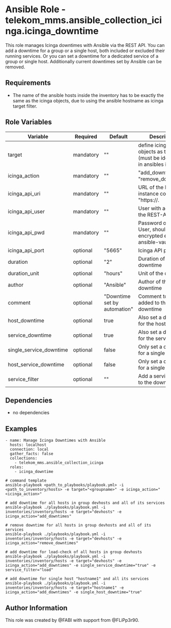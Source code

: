 # Ansible Role - telekom_mms.ansible_collection_icinga.icinga_downtime

This role manages Icinga downtimes with Ansible via the REST API.
You can add a downtime for a group or a single host, both included or excluded their running services.
Or you can set a downtime for a dedicated service of a group or single host.
Additionally current downtimes set by Ansible can be removed.


## Requirements

- The name of the ansible hosts inside the inventory has to be exactly the same as the icinga objects, due to using the ansible hostname as icinga target filter.

## Role Variables

| Variable                 | Required    | Default                        | Description
|-|-|-|-|
| target                   | mandatory   | ""                             | define icinga-host-objects as target (must be identically in ansibles inventory)
| icinga_action            | mandatory   | ""                             | "add_downtimes" or "remove_downtimes"
| icinga_api_uri           | mandatory   | ""                             | URL of the Icinga instance could be "https://<hostname>.<domain>
| icinga_api_user          | mandatory   | ""                             | User with access to the REST-API
| icinga_api_pwd           | mandatory   | ""                             | Password of the User, should be encrypted e.g. with ansible-vault
| icinga_api_port          | optional    | "5665"                         | Icinga API port
| duration                 | optional    | "2"                            | Duration of the downtime
| duration_unit            | optional    | "hours"                        | Unit of the duration
| author                   | optional    | "Ansible"                      | Author of the downtime
| comment                  | optional    | "Downtime set by automation"   | Comment to be added to the downtime
| host_downtime            | optional    | true                           | Also set a downtime for the host
| service_downtime         | optional    | true                           | Also set a downtime for the services
| single_service_downtime  | optional    | false                          | Only set a downtime for a single service
| host_service_downtime    | optional    | false                          | Only set a downtime for a single host
| service_filter           | optional    | ""                             | Add a service filter to the downtime

## Dependencies

- no dependencies


## Examples

```
- name: Manage Icinga Downtimes with Ansible
  hosts: localhost
  connection: local
  gather_facts: false
  collections:
    - telekom_mms.ansible_collection_icinga
  roles:
    - icinga_downtime
```

```
# command template
ansible-playbook <path_to_playbooks/playbook.yml> -i <path_to_inventory/hosts> -e target="<groupname>" -e icinga_action="<icinga_action>"

# add downtime for all hosts in group devhosts and all of its services
ansible-playbook ./playbooks/playbook.yml -i inventories/inventory/hosts -e target="devhosts" -e icinga_action="add_downtimes"

# remove downtime for all hosts in group devhosts and all of its services
ansible-playbook ./playbooks/playbook.yml -i inventories/inventory/hosts -e target="devhosts" -e icinga_action="remove_downtimes"

# add downtime for load-check of all hosts in group devhosts
ansible-playbook ./playbooks/playbook.yml -i inventories/inventory/hosts -e target="devhosts" -e icinga_action="add_downtimes" -e single_service_downtime="true" -e service_filter="load"

# add downtime for single host "hostname1" and all its services
ansible-playbook ./playbooks/playbook.yml -i inventories/inventory/hosts -e target="hostname1" -e icinga_action="add_downtimes" -e single_host_downtime="true"
```

## Author Information

This role was created by @FABI with support from @FLiPp3r90.
